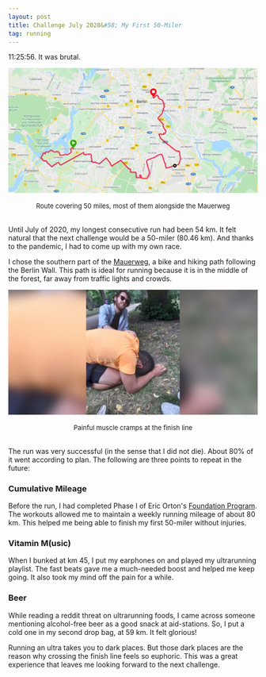 ```yaml
---
layout: post
title: Challenge July 2020&#58; My First 50-Miler
tag: running
---
```


11:25:56. It was brutal.  

![](/asset/screenshot/2020-11-26-challenge-2020-july-img01.jpg)

<font size="-1"><center><span>Route covering 50 miles, most of them alongside the Mauerweg</span></center></font>
<br>

Until July of 2020, my longest consecutive run had been 54 km. It felt natural that the next challenge would be a 50-miler (80.46 km). And thanks to the pandemic, I had to come up with my own race.   

I chose the southern part of the [Mauerweg](https://www.komoot.com/tour/78555721), a bike and hiking path following the Berlin Wall. This path is ideal for running because it is in the middle of the forest, far away from traffic lights and crowds.   

![](/asset/picture/2020-11-26-challenge-2020-july-img02.jpg)

<font size="-1"><center><span>Painful muscle cramps at the finish line</span></center></font>
<br>

The run was very successful (in the sense that I did not die). About 80% of it went according to plan. The following are three points to repeat in the future:  

### Cumulative Mileage 

Before the run, I had completed Phase I of Eric Orton's [Foundation Program](/out-and-back/2020/11/13/foundation-program.html). The workouts allowed me to maintain a weekly running mileage of about 80 km. This helped me being able to finish my first 50-miler without injuries.  

### Vitamin M(usic)  

When I bunked at km 45, I put my earphones on and played my ultrarunning playlist. The fast beats gave me a much-needed boost and helped me keep going. It also took my mind off the pain for a while.  

### Beer  

While reading a reddit threat on ultrarunning foods, I came across someone mentioning alcohol-free beer as a good snack at aid-stations. So, I put a cold one in my second drop bag, at 59 km. It felt glorious!  
 
Running an ultra takes you to dark places. But those dark places are the reason why crossing the finish line feels so euphoric. This was a great experience that leaves me looking forward to the next challenge.   

 